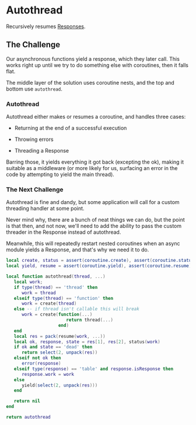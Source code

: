 # Autothread


  Recursively resumes [Responses](https://gitlab.com/special-circumstance/cluster/-/blob/trunk/doc/md//response.md)\.


## The Challenge

  Our asynchronous functions yield a response, which they later call\.  This
works right up until we try to do something else with coroutines, then it
falls flat\.

The middle layer of the solution uses coroutine nests, and the top and bottom
use `autothread`\.


### Autothread

  Autothread either makes or resumes a coroutine, and handles three cases:


- Returning at the end of a successful execution


- Throwing errors


- Threading a Response

Barring those, it yields everything it got back \(excepting the ok\), making it
suitable as a middleware \(or more likely for us, surfacing an error in the
code by attempting to yield the main thread\)\.


### The Next Challenge

  Autothread is fine and dandy, but some application will call for a custom
threading handler at some point\.

Never mind why, there are a bunch of neat things we can do, but the point is
that then, and not now, we'll need to add the ability to pass the custom
threader in the Response instead of autothread\.

Meanwhile, this will repeatedly restart nested coroutines when an async
module yields a Response, and that's why we need it to do\.


```lua
local create, status = assert(coroutine.create), assert(coroutine.status)
local yield, resume = assert(coroutine.yield), assert(coroutine.resume)

local function autothread(thread, ...)
   local work;
   if type(thread) == 'thread' then
      work = thread
   elseif type(thread) == 'function' then
      work = create(thread)
   else -- if thread isn't callable this will break
      work = create(function(...)
                       return thread(...)
                    end)
   end
   local res = pack(resume(work, ...))
   local ok, response, state = res[1], res[2], status(work)
   if ok and state == 'dead' then
      return select(2, unpack(res))
   elseif not ok then
      error(response)
   elseif type(response) == 'table' and response.isResponse then
      response.work = work
   else
      yield(select(2, unpack(res)))
   end

   return nil
end
```

```lua
return autothread
```
